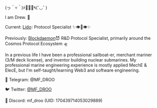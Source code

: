 (っ＾▿＾)۶🍺🌟🍺٩(˘◡˘ )

I am Drew. 👋

Current: [Lido](https://www.lido.fi)💧 Protocol Specialist ✨👁️👄👁️✨

Previously: [Blockdaemon](https://blockdaemon.com/)😈 R&D Protocol Specialist, primarily around the Cosmos Protocol Ecosystem 🛸

In a previous life I have been a professional sailboat-er, merchant mariner (3/M deck license), and inventor building nuclear submarines.
My professional marine engineering experience is mostly applied MechE & ElecE, but I'm self-taught/learning Web3 and software engineering.

📩 Telegram: @MF_DROO

🐦 Twitter: [@MF_DROO](https://twitter.com/MF_DROO)

👾 Discord: mf_droo (UID: 170439714053029889)
